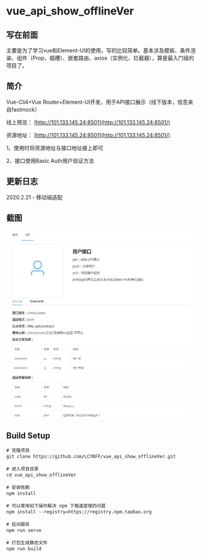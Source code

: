 # vue_api_show_offlineVer

## 写在前面

主要是为了学习vue和Element-UI的使用，写的比较简单。基本涉及模板、条件渲染、组件（Prop、插槽）、嵌套路由、axios（实例化、拦截器），算是最入门级的项目了。

## 简介

Vue-Cli4+Vue Router+Element-UI开发，用于API接口展示（线下版本，信息来自fastmock） 

线上预览： [http://101.133.145.24:8501](http://101.133.145.24:8501/) 

资源地址： [http://101.133.145.24:8501](http://101.133.145.24:8501/) 

1、使用时将资源地址与接口地址接上即可

2、接口使用Basic Auth用户验证方法

## 更新日志

2020.2.21 - 移动端适配

## 截图

 ![](https://raw.githubusercontent.com/LCYBFF/screenshot/master/vue_api_show_offlineVer/1.JPG) 


## Build Setup

```
# 克隆项目
git clone https://github.com/LCYBFF/vue_api_show_offlineVer.git

# 进入项目目录
cd vue_api_show_offlineVer

# 安装依赖
npm install

# 可以使用如下操作解决 npm 下载速度慢的问题
npm install --registry=https://registry.npm.taobao.org

# 启动服务
npm run serve

# 打包生成静态文件
npm run build
```

